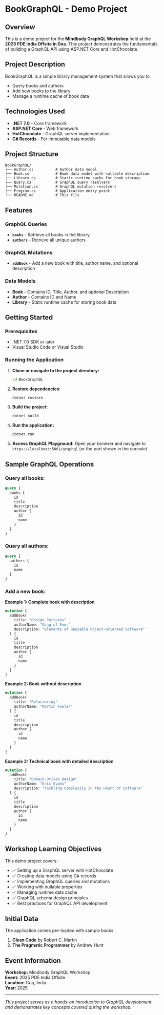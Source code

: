 # BookGraphQL - Demo Project

## Overview

This is a demo project for the **Mindbody GraphQL Workshop** held at the **2025 PDE India Offsite in Goa**. This project demonstrates the fundamentals of building a GraphQL API using ASP.NET Core and HotChocolate.

## Project Description

BookGraphQL is a simple library management system that allows you to:
- Query books and authors
- Add new books to the library
- Manage a runtime cache of book data

## Technologies Used

- **.NET 7.0** - Core framework
- **ASP.NET Core** - Web framework
- **HotChocolate** - GraphQL server implementation
- **C# Records** - For immutable data models

## Project Structure

```
BookGraphQL/
├── Author.cs          # Author data model
├── Book.cs            # Book data model with nullable description
├── Library.cs         # Static runtime cache for book storage
├── Query.cs           # GraphQL query resolvers
├── Mutation.cs        # GraphQL mutation resolvers
├── Program.cs         # Application entry point
└── README.md          # This file
```

## Features

### GraphQL Queries
- **`books`** - Retrieve all books in the library
- **`authors`** - Retrieve all unique authors

### GraphQL Mutations
- **`addBook`** - Add a new book with title, author name, and optional description

### Data Models
- **Book** - Contains ID, Title, Author, and optional Description
- **Author** - Contains ID and Name
- **Library** - Static runtime cache for storing book data

## Getting Started

### Prerequisites
- .NET 7.0 SDK or later
- Visual Studio Code or Visual Studio

### Running the Application

1. **Clone or navigate to the project directory:**
   ```bash
   cd BookGraphQL
   ```

2. **Restore dependencies:**
   ```bash
   dotnet restore
   ```

3. **Build the project:**
   ```bash
   dotnet build
   ```

4. **Run the application:**
   ```bash
   dotnet run
   ```

5. **Access GraphQL Playground:**
   Open your browser and navigate to `https://localhost:5001/graphql` (or the port shown in the console)

## Sample GraphQL Operations

### Query all books:
```graphql
query {
  books {
    id
    title
    description
    author {
      id
      name
    }
  }
}
```

### Query all authors:
```graphql
query {
  authors {
    id
    name
  }
}
```

### Add a new book:

**Example 1: Complete book with description**
```graphql
mutation {
  addBook(
    title: "Design Patterns"
    authorName: "Gang of Four"
    description: "Elements of Reusable Object-Oriented Software"
  ) {
    id
    title
    description
    author {
      id
      name
    }
  }
}
```

**Example 2: Book without description**
```graphql
mutation {
  addBook(
    title: "Refactoring"
    authorName: "Martin Fowler"
  ) {
    id
    title
    description
    author {
      id
      name
    }
  }
}
```

**Example 3: Technical book with detailed description**
```graphql
mutation {
  addBook(
    title: "Domain-Driven Design"
    authorName: "Eric Evans"
    description: "Tackling Complexity in the Heart of Software"
  ) {
    id
    title
    description
    author {
      id
      name
    }
  }
}
```

## Workshop Learning Objectives

This demo project covers:
- ✅ Setting up a GraphQL server with HotChocolate
- ✅ Creating data models using C# records
- ✅ Implementing GraphQL queries and mutations
- ✅ Working with nullable properties
- ✅ Managing runtime data cache
- ✅ GraphQL schema design principles
- ✅ Best practices for GraphQL API development

## Initial Data

The application comes pre-loaded with sample books:
1. **Clean Code** by Robert C. Martin
2. **The Pragmatic Programmer** by Andrew Hunt

## Event Information

**Workshop:** Mindbody GraphQL Workshop  
**Event:** 2025 PDE India Offsite  
**Location:** Goa, India  
**Year:** 2025  

---

*This project serves as a hands-on introduction to GraphQL development and demonstrates key concepts covered during the workshop.*
